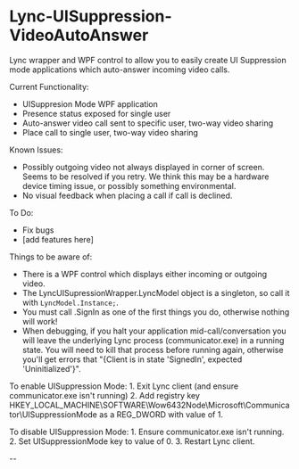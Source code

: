 Lync-UISuppression-VideoAutoAnswer
==================================

Lync wrapper and WPF control to allow you to easily create UI Suppression mode applications which auto-answer incoming video calls.

Current Functionality:
* UISuppresion Mode WPF application
* Presence status exposed for single user
* Auto-answer video call sent to specific user, two-way video sharing
* Place call to single user, two-way video sharing

Known Issues:
* Possibly outgoing video not always displayed in corner of screen. Seems to be resolved if you retry. We think this may be a hardware device timing issue, or possibly something environmental.
* No visual feedback when placing a call if call is declined.

To Do:
* Fix bugs
* [add features here]


Things to be aware of:

* There is a WPF control which displays either incoming or outgoing video.
* The LyncUISupressionWrapper.LyncModel object is a singleton, so call it with `LyncModel.Instance;`.
* You must call .SignIn as one of the first things you do, otherwise nothing will work!
* When debugging, if you halt your application mid-call/conversation you will leave the underlying Lync process (communicator.exe) in a running state. You will need to kill that process before running again, otherwise you'll get errors that "{Client is in state 'SignedIn', expected 'Uninitialized'}".


To enable UISuppression Mode:
	1. Exit Lync client (and ensure communicator.exe isn't running)
	2. Add registry key HKEY_LOCAL_MACHINE\SOFTWARE\Wow6432Node\Microsoft\Communicator\UISuppressionMode as a REG_DWORD with value of 1.
	
To disable UISuppression Mode:
	1. Ensure communicator.exe isn't running.
	2. Set UISuppressionMode key to value of 0.
	3. Restart Lync client.
	
--